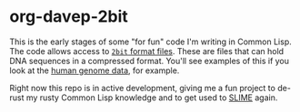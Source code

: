 # org-davep-2bit

This is the early stages of some "for fun" code I'm writing in Common Lisp.
The code allows access to [`2bit` format
files](https://genome.ucsc.edu/FAQ/FAQformat.html#format7). These are files
that can hold DNA sequences in a compressed format. You'll see examples of
this if you look at the [human genome
data](http://hgdownload.cse.ucsc.edu/goldenPath/hg38/bigZips/), for example.

Right now this repo is in active development, giving me a fun project to
de-rust my rusty Common Lisp knowledge and to get used to
[SLIME](https://common-lisp.net/project/slime/) again.

[//]: # (README.md ends here)

